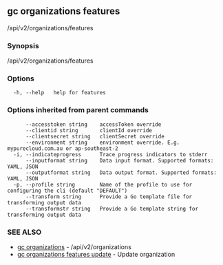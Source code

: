 ## gc organizations features

/api/v2/organizations/features

### Synopsis

/api/v2/organizations/features

### Options

```
  -h, --help   help for features
```

### Options inherited from parent commands

```
      --accesstoken string    accessToken override
      --clientid string       clientId override
      --clientsecret string   clientSecret override
      --environment string    environment override. E.g. mypurecloud.com.au or ap-southeast-2
  -i, --indicateprogress      Trace progress indicators to stderr
      --inputformat string    Data input format. Supported formats: YAML, JSON
      --outputformat string   Data output format. Supported formats: YAML, JSON
  -p, --profile string        Name of the profile to use for configuring the cli (default "DEFAULT")
      --transform string      Provide a Go template file for transforming output data
      --transformstr string   Provide a Go template string for transforming output data
```

### SEE ALSO

* [gc organizations](gc_organizations.html)	 - /api/v2/organizations
* [gc organizations features update](gc_organizations_features_update.html)	 - Update organization


